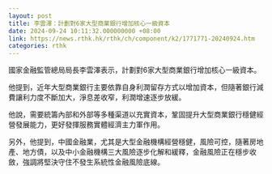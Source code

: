 ```yaml
---
layout: post
title: 李雲澤：計劃對6家大型商業銀行增加核心一級資本
date: 2024-09-24 10:11:32.000000000 +08:00
link: https://news.rthk.hk/rthk/ch/component/k2/1771771-20240924.htm
categories: rthk
---
```


國家金融監管總局局長李雲澤表示，計劃對6家大型商業銀行增加核心一級資本。

他提到，近年大型商業銀行主要依靠自身利潤留存方式以增加資本，但隨著銀行減費讓利力度不斷加大，淨息差收窄，利潤增速逐步放緩。

他說，需要統籌內部和外部等多種渠道以充實資本，鞏固提升大型商業銀行穩健經營發展能力，更好發揮服務實體經濟主力軍作用。

另外，他提到，中國金融業，尤其是大型金融機構經營穩健，風險可控，隨著房地產、地方債，以及中小金融機構三大風險逐步化解和緩釋，金融風險正在穩步收斂，強調將堅決守住不發生系統性金融風險底線。
